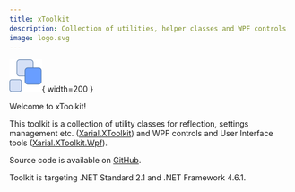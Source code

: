 ```yaml
---
title: xToolkit
description: Collection of utilities, helper classes and WPF controls
image: logo.svg
---
```

![xToolkit](logo.svg){ width=200 }

Welcome to xToolkit!

This toolkit is a collection of utility classes for reflection, settings management etc. ([Xarial.XToolkit](https://www.nuget.org/packages/Xarial.XToolkit/)) and WPF controls and User Interface tools ([Xarial.XToolkit.Wpf](https://www.nuget.org/packages/Xarial.XToolkit.Wpf/)).

Source code is available on [GitHub](https://github.com/xarial/xtoolkit).

Toolkit is targeting .NET Standard 2.1 and .NET Framework 4.6.1.
